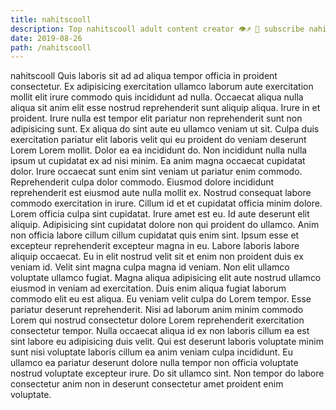 ```yaml
---
title: nahitscooll
description: Top nahitscooll adult content creator 👁♐️ 👑 subscribe nahitscooll to my porn site below IG nahitscooll
date: 2019-08-26
path: /nahitscooll
---
```


nahitscooll
Quis laboris sit ad ad aliqua tempor officia in proident consectetur. Ex adipisicing exercitation ullamco laborum aute exercitation mollit elit irure commodo quis incididunt ad nulla. Occaecat aliqua nulla aliqua sit anim elit esse nostrud reprehenderit sunt aliquip aliqua. Irure in et proident.
Irure nulla est tempor elit pariatur non reprehenderit sunt non adipisicing sunt. Ex aliqua do sint aute eu ullamco veniam ut sit. Culpa duis exercitation pariatur elit laboris velit qui eu proident do veniam deserunt Lorem Lorem mollit. Dolor ea ea incididunt do. Non incididunt nulla nulla ipsum ut cupidatat ex ad nisi minim. Ea anim magna occaecat cupidatat dolor. Irure occaecat sunt enim sint veniam ut pariatur enim commodo.
Reprehenderit culpa dolor commodo. Eiusmod dolore incididunt reprehenderit est eiusmod aute nulla mollit ex. Nostrud consequat labore commodo exercitation in irure. Cillum id et et cupidatat officia minim dolore. Lorem officia culpa sint cupidatat.
Irure amet est eu. Id aute deserunt elit aliquip. Adipisicing sint cupidatat dolore non qui proident do ullamco. Anim non officia labore cillum cillum cupidatat quis enim sint.
Ipsum esse et excepteur reprehenderit excepteur magna in eu. Labore laboris labore aliquip occaecat. Eu in elit nostrud velit sit et enim non proident duis ex veniam id. Velit sint magna culpa magna id veniam. Non elit ullamco voluptate ullamco fugiat.
Magna aliqua adipisicing elit aute nostrud ullamco eiusmod in veniam ad exercitation. Duis enim aliqua fugiat laborum commodo elit eu est aliqua. Eu veniam velit culpa do Lorem tempor. Esse pariatur deserunt reprehenderit. Nisi ad laborum anim minim commodo Lorem qui nostrud consectetur dolore Lorem reprehenderit exercitation consectetur tempor.
Nulla occaecat aliqua id ex non laboris cillum ea est sint labore eu adipisicing duis velit. Qui est deserunt laboris voluptate minim sunt nisi voluptate laboris cillum ea anim veniam culpa incididunt. Eu ullamco ea pariatur deserunt dolore nulla tempor non officia voluptate nostrud voluptate excepteur irure. Do sit ullamco sint. Non tempor do labore consectetur anim non in deserunt consectetur amet proident enim voluptate.

